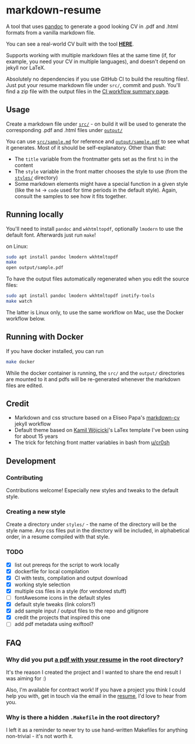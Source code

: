 # markdown-resume

A tool that uses [pandoc](https://pandoc.org/MANUAL.html#pandocs-markdown) to generate a good looking CV in .pdf and .html formats from a vanilla markdown file.

You can see a real-world CV built with the tool [**HERE**](CV_Jacek_Krolikowski_en.pdf).

Supports working with multiple markdown files at the same time (if, for example, you need your CV in multiple languages), and doesn't depend on jekyll nor LaTeX.

Absolutely no dependencies if you use GitHub CI to build the resulting files!. Just put your resume markdown file under `src/`, commit and push. You'll find a zip file with the output files in the [CI workflow summary page](https://github.com/actions/upload-artifact#where-does-the-upload-go).

## Usage

Create a markdown file under [`src/`](src/) - on build it will be used to generate the corresponding .pdf and .html files under [`output/`](output/)

You can use [`src/sample.md`](src/sample.md) for reference and [`output/sample.pdf`](output/sample.pdf) to see what it generates. Most of it should be self-explanatory. Other than that:

- The `title` variable from the frontmatter gets set as the first `h1` in the content
- The `style` variable in the front matter chooses the style to use (from the [`styles/`](styles/) directory)
- Some markdown elements might have a special function in a given style (like the `h4` -> `code` used for time periods in the default style). Again, consult the samples to see how it fits together.

## Running locally

You'll need to install `pandoc` and `wkhtmltopdf`, optionally `lmodern` to use the default font. Afterwards just run `make`!

on Linux:

```bash
sudo apt install pandoc lmodern wkhtmltopdf
make
open output/sample.pdf
```

To have the output files automatically regenerated when you edit the source files:

```bash
sudo apt install pandoc lmodern wkhtmltopdf inotify-tools
make watch
```

The latter is Linux only, to use the same workflow on Mac, use the Docker workflow below.

## Running with Docker

If you have docker installed, you can run

```bash
make docker
```

While the docker container is running, the `src/` and the `output/` directories are mounted to it and pdfs will be re-generated whenever the markdown files are edited.

## Credit

- Markdown and css structure based on a Eliseo Papa's [markdown-cv](https://github.com/elipapa/markdown-cv) jekyll workflow
- Default theme based on [Kamil Wójcicki](https://www.isca-speech.org/iscamember/resumes/10211_12071110395691cd.pdf)'s LaTex template I've been using for about 15 years
- The trick for fetching front matter variables in bash from [u/cr0sh](https://www.reddit.com/r/pandoc/comments/f6oxm5/convert_yaml_frontmatter_to_bash_variables/?utm_source=share&utm_medium=web2x&context=3)

## Development

### Contributing

Contributions welcome! Especially new styles and tweaks to the default style.

### Creating a new style

Create a directory under `styles/` - the name of the directory will be the style name.
Any css files put in the directory will be included, in alphabetical order, in a resume compiled with that style.

### TODO

- [x] list out prereqs for the script to work locally
- [x] dockerfile for local compilation
- [x] CI with tests, compilation and output download
- [x] working style selection
- [x] multiple css files in a style (for vendored stuff)
- [ ] fontAwesome icons in the default styles
- [x] default style tweaks (link colors?)
- [x] add sample input / output files to the repo and gitignore
- [x] credit the projects that inspired this one
- [ ] add pdf metadata using exiftool?

## FAQ

### Why did you put [a pdf with your resume](CV_Jacek_Krolikowski_en.pdf) in the root directory?

It's the reason I created the project and I wanted to share the end result I was aiming for :)

Also, I'm available for contract work! If you have a project you think I could help you with, get in touch via the email in the [resume](CV_Jacek_Krolikowski_en.pdf), I'd love to hear from you.

### Why is there a hidden `.Makefile` in the root directory?

I left it as a reminder to never try to use hand-written Makefiles for anything non-trivial - it's not worth it.


